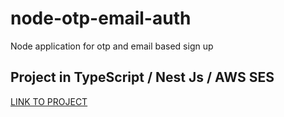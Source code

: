 # node-otp-email-auth
Node application for otp and email based sign up

## Project in TypeScript / Nest Js / AWS SES

[LINK TO PROJECT](https://github.com/akshay271703/nest-email-otp)

